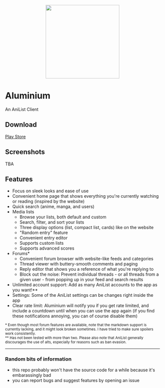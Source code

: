 <p align="center">
 <a href="https://play.google.com/store/apps/details?id=moe.emi.aluminium"><img width="240" src="https://github-production-user-asset-6210df.s3.amazonaws.com/64900852/258634092-b3ba6fc9-8821-4267-90ef-9829ade15bbf.png"></a>
</p>


# Aluminium
An AniList Client

## Download
<a>[Play Store](https://play.google.com/store/apps/details?id=moe.emi.aluminium)</a>

## Screenshots
TBA

## Features
- Focus on sleek looks and ease of use
- Convenient home page that shows everything you're currently watching or reading (inspired by the website)
- Quick search (anime, manga, and users)
- Media lists
  - Browse your lists, both default and custom
  - Search, filter, and sort your lists
  - Three display options (list, compact list, cards) like on the website
  - "Random entry" feature
  - Convenient entry editor 
  - Supports custom lists
  - Supports advanced scores
- Forums*
  - Convenient forum browser with website-like feeds and categories
  - Thread viewer with buttery-smooth comments and paging
  - Reply editor that shows you a reference of what you're replying to
  - Block out the noise: Prevent individual threads - or all threads from a given user - from popping up in your feed and search results
- Unlimited account support: Add as many AniList accounts to the app as you want!**
- Settings: Some of the AniList settings can be changes right inside the app
- Clear rate limit: Aluminium will notify you if you get rate limited, and include a countdown until when you can use the app again (if you find these notifications annoying, you can of course disable them)

<sup>
* Even though most forum features are available, note that the markdown support is currently lacking, and it might look broken sometimes. I have tried to make sure spoilers work consistently.
<br>
** Has not been tested with more than two. Please also note that AniList generally discourages the use of alts, especially for reasons such as ban evasion.
</sup>

<hr>

### Random bits of information
- this repo probably won't have the source code for a while because it's embarassingly bad
- you can report bugs and suggest features by opening an issue
